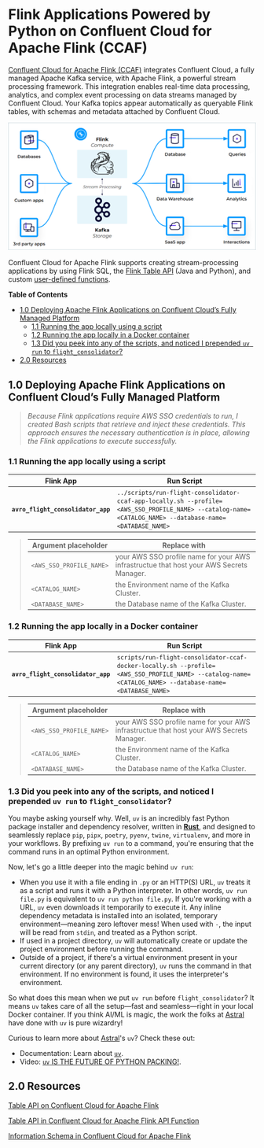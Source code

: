 # Flink Applications Powered by Python on Confluent Cloud for Apache Flink (CCAF)
[Confluent Cloud for Apache Flink (CCAF)](https://docs.confluent.io/cloud/current/flink/overview.html) integrates Confluent Cloud, a fully managed Apache Kafka service, with Apache Flink, a powerful stream processing framework. This integration enables real-time data processing, analytics, and complex event processing on data streams managed by Confluent Cloud.  Your Kafka topics appear automatically as queryable Flink tables, with schemas and metadata attached by Confluent Cloud.

![flink-kafka-ecosystem](../.blog/images/flink-kafka-ecosystem.png)

Confluent Cloud for Apache Flink supports creating stream-processing applications by using Flink SQL, the [Flink Table API](https://docs.confluent.io/cloud/current/flink/reference/table-api.html#flink-table-api) (Java and Python), and custom [user-defined functions](https://docs.confluent.io/cloud/current/flink/concepts/user-defined-functions.html#flink-sql-udfs).

**Table of Contents**

<!-- toc -->
+ [1.0 Deploying Apache Flink Applications on Confluent Cloud’s Fully Managed Platform](#10-deploying-apache-flink-applications-on-confluent-clouds-fully-managed-platform)
  * [1.1 Running the app locally using a script](#11-running-the-app-locally-using-a-script)
  * [1.2 Running the app locally in a Docker container](#12-running-the-app-locally-in-a-docker-container)
  * [1.3 Did you peek into any of the scripts, and noticed I prepended `uv run` to `flight_consolidator`?](#13-did-you-peek-into-any-of-the-scripts-and-noticed-i-prepended-uv-run-to-flight_consolidator)
+ [2.0 Resources](#20-resources)
<!-- tocstop -->


## 1.0 Deploying Apache Flink Applications on Confluent Cloud’s Fully Managed Platform

> _Because Flink applications require AWS SSO credentials to run, I created Bash scripts that retrieve and inject these credentials. This approach ensures the necessary authentication is in place, allowing the Flink applications to execute successfully._

### 1.1 Running the app locally using a script
Flink App|Run Script
-|-
**`avro_flight_consolidator_app`**|`../scripts/run-flight-consolidator-ccaf-app-locally.sh --profile=<AWS_SSO_PROFILE_NAME> --catalog-name=<CATALOG_NAME> --database-name=<DATABASE_NAME>`

> Argument placeholder|Replace with
> -|-
> `<AWS_SSO_PROFILE_NAME>`|your AWS SSO profile name for your AWS infrastructue that host your AWS Secrets Manager.
> `<CATALOG_NAME>`|the Environment name of the Kafka Cluster.
> `<DATABASE_NAME>`|the Database name of the Kafka Cluster.

### 1.2 Running the app locally in a Docker container
Flink App|Run Script
-|-
**`avro_flight_consolidator_app`**|`scripts/run-flight-consolidator-ccaf-docker-locally.sh --profile=<AWS_SSO_PROFILE_NAME> --catalog-name=<CATALOG_NAME> --database-name=<DATABASE_NAME>`

> Argument placeholder|Replace with
> -|-
> `<AWS_SSO_PROFILE_NAME>`|your AWS SSO profile name for your AWS infrastructue that host your AWS Secrets Manager.
> `<CATALOG_NAME>`|the Environment name of the Kafka Cluster.
> `<DATABASE_NAME>`|the Database name of the Kafka Cluster.

### 1.3 Did you peek into any of the scripts, and noticed I prepended `uv run` to `flight_consolidator`?
You maybe asking yourself why.  Well, `uv` is an incredibly fast Python package installer and dependency resolver, written in [**Rust**](https://github.blog/developer-skills/programming-languages-and-frameworks/why-rust-is-the-most-admired-language-among-developers/), and designed to seamlessly replace `pip`, `pipx`, `poetry`, `pyenv`, `twine`, `virtualenv`, and more in your workflows. By prefixing `uv run` to a command, you're ensuring that the command runs in an optimal Python environment.

Now, let's go a little deeper into the magic behind `uv run`:
- When you use it with a file ending in `.py` or an HTTP(S) URL, `uv` treats it as a script and runs it with a Python interpreter. In other words, `uv run file.py` is equivalent to `uv run python file.py`. If you're working with a URL, `uv` even downloads it temporarily to execute it. Any inline dependency metadata is installed into an isolated, temporary environment—meaning zero leftover mess! When used with `-`, the input will be read from `stdin`, and treated as a Python script.
- If used in a project directory, `uv` will automatically create or update the project environment before running the command.
- Outside of a project, if there's a virtual environment present in your current directory (or any parent directory), `uv` runs the command in that environment. If no environment is found, it uses the interpreter's environment.

So what does this mean when we put `uv run` before `flight_consolidator`? It means `uv` takes care of all the setup—fast and seamless—right in your local Docker container. If you think AI/ML is magic, the work the folks at [Astral](https://astral.sh/) have done with `uv` is pure wizardry!

Curious to learn more about [Astral](https://astral.sh/)'s `uv`? Check these out:
- Documentation: Learn about [`uv`](https://docs.astral.sh/uv/).
- Video: [`uv` IS THE FUTURE OF PYTHON PACKING!](https://www.youtube.com/watch?v=8UuW8o4bHbw).

## 2.0 Resources
[Table API on Confluent Cloud for Apache Flink](https://docs.confluent.io/cloud/current/flink/reference/table-api.html#table-api-on-af-long)

[Table API in Confluent Cloud for Apache Flink API Function](https://docs.confluent.io/cloud/current/flink/reference/functions/table-api-functions.html#flink-table-api-functions)

[Information Schema in Confluent Cloud for Apache Flink](https://docs.confluent.io/cloud/current/flink/reference/flink-sql-information-schema.html)
